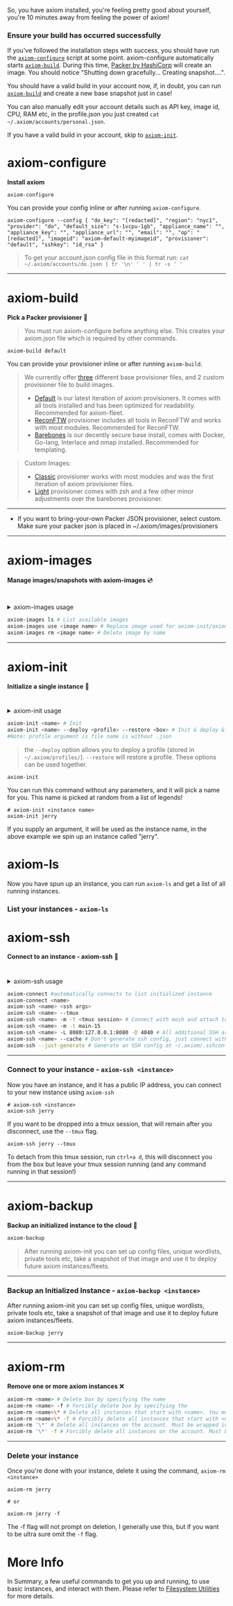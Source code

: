 So, you have axiom installed, you're feeling pretty good about yourself, you're 10 minutes away from feeling the power of axiom!

### Ensure your build has occurred successfully
If you've followed the installation steps with success, you should have run the [`axiom-configure`](https://github.com/pry0cc/axiom/wiki/A-Quickstart-Guide#axiom-configure) script at some point. axiom-configure automatically starts [`axiom-build`](https://github.com/pry0cc/axiom/wiki/A-Quickstart-Guide#axiom-build). During this time, [Packer by HashiCorp](https://www.packer.io/) will create an image. You should notice "Shutting down gracefully... Creating snapshot....".

You should have a valid build in your account now, if, in doubt, you can run [`axiom-build`](https://github.com/pry0cc/axiom/wiki/A-Quickstart-Guide#axiom-build) and create a new base snapshot just in case!

You can also manually edit your account details such as API key, image id, CPU, RAM etc, in the profile.json you just created `cat ~/.axiom/accounts/personal.json`. 

If you have a valid build in your account, skip to [`axiom-init`](https://github.com/pry0cc/axiom/wiki/A-Quickstart-Guide#axiom-init).




# axiom-configure 
**Install axiom** <br>
```
axiom-configure
```
You can provide your config inline or after running `axiom-configure`. <br>

`
axiom-configure --config { "do_key": "[redacted]", "region": "nyc1", "provider": "do", "default_size": "s-1vcpu-1gb", "appliance_name": "", "appliance_key": "", "appliance_url": "", "email": "", "op": "[redacted]", "imageid": "axiom-default-myimageid", "provisioner": "default", "sshkey": "id_rsa" }
`
<br>
>  To get your account.json config file in this format run: `cat ~/.axiom/accounts/do.json | tr '\n' ' ' | tr -s ' '`

---
# axiom-build 
**Pick a Packer provisioner** :hatching_chick:
> You must run axiom-configure before anything else. This creates your axiom.json file which is required by other commands.
```
axiom-build default
```
You can provide your provisioner inline or after running `axiom-build`.

> We currently offer [three](https://github.com/pry0cc/axiom/tree/master/images/provisioners) different base provisioner files, and 2 custom provisioner file to build images. 
> - [Default](https://github.com/pry0cc/axiom/blob/master/images/provisioners/default.json) is our latest iteration of axiom provisioners. It comes with all tools installed and has been optimized for readability. Recommended for axiom-fleet.
> - [ReconFTW](https://github.com/pry0cc/axiom/blob/master/images/provisioners/reconftw.json) provisioner includes all tools in ReconFTW and works with most modules. Recommended for ReconFTW. 
> - [Barebones](https://github.com/pry0cc/axiom/blob/master/images/provisioners/barebones.json) is our decently secure base install, comes with Docker, Go-lang, Interlace and nmap installed. Recommended for templating.

> Custom Images:
> - [Classic](https://github.com/pry0cc/axiom/blob/master/images/provisioners/classic.json) provisioner works with most modules and was the first iteration of axiom provisioner files.
> - [Light](https://github.com/pry0cc/axiom/blob/master/images/provisioners/light.json) provisioner comes with zsh and a few other minor adjustments over the barebones provisioner. 
---
* If you want to bring-your-own Packer JSON provisioner, select custom. Make sure your packer json is placed in ~/.axiom/images/provisioners
---

# axiom-images
**Manage images/snapshots with axiom-images** :cd:
#
<details>
  <summary>axiom-images usage</summary>
  
  ``` 
Examples: axiom-images ls && axiom-images rm axiom-barebones-1634682130 && axiom-images use axiom-default-1634682131
 Usage:
 ls                                      List snapshots created
 get                       Display info about the current image
 use | set              Use snapshot for axiom-init/axiom-fleet
 rm                                Remove snapshot from account
 help | --help | -h                        Print this help menu
  ```
</details>

```bash
axiom-images ls # List available images
axiom-images use <image name> # Replace image used for axiom-init/axiom-fleet with user provided image name 
axiom-images rm <image name> # Delete image by name
```
---

# axiom-init
**Initialize a single instance** :seedling:
#
<details>
  <summary>axiom-init usage</summary>
  
  ``` 
Description:
  Initialize one axiom instance with differnet options, such as image, region, size and axiom deployment profile
Examples:
  axiom-init # provision instance with random name
  axiom-init --deploy desktop # provision instance with random name, then deploy axiom profile 'desktop'
  axiom-init testy01 # provision instance named testy01
  axiom-init stok01 --region nyc3 --image axiom-barebones-1635920849 --size s-1vcpu-2gb --deploy desktop --shell
Usage:
  <name> string (optional)
    Name of the instance, supplied as a positional first argument
  --image <image name>
    Manually set the image to use (default is imageid in ~/.axiom/axiom.json)
  --region <region>
    User specified region to use (default is region in ~/.axiom/axiom.json)
  --deploy <profile>
    Deploy a profile after initialization (e.g desktop, openvpn, bbrf, wireguard)
  --shell (optional)
    Connect to instance after initialization
  --size <vm size>
    VM size to use  (default is size in ~/.axiom/account/account.json)
  --no-select (optional)
    Dont select instance after initialization (default is to select instance)
  --domain <example.com>
    Manually specify the domain to use (default is specified by cloud provider)
  --restore <backup>
    Initialize with a previous backup
  --help
    Display this help menu
  ```
</details>

```bash
axiom-init <name> # Init
axiom-init <name> --deploy <profile> --restore <box> # Init & deploy & restore 
#Note: profile argument is file name is without .json
```
> the `--deploy` option allows you to deploy a profile (stored in `~/.axiom/profiles/`). `--restore` will restore a profile. These options can be used together.
 


```
axiom-init
```

You can run this command without any parameters, and it will pick a name for you. This name is picked at random from a list of legends!

```
# axiom-init <instance name>
axiom-init jerry
```

If you supply an argument, it will be used as the instance name, in the above example we spin up an instance called "jerry".

# axiom-ls

Now you have spun up an instance, you can run `axiom-ls` and get a list of all running instances.
### List your instances -  `axiom-ls`


# axiom-ssh 
**Connect to an instance - axiom-ssh** :link:
# 
<details>
  <summary>axiom-ssh usage</summary>
  
  ```
Description:
  axiom-ssh dynamically generates axiom's SSH config based on your cloud inventory.
  axiom-ssh allows you to connect to your axiom instances over their public or private network interface.
  axiom-ssh can drop you right into a freshly created tmux session on the remote instance, and can be used to
  attach to a preexisting tmux session.
  All additional SSH args are passed to SSH.
Examples:
  axiom-ssh testy01 # SSH into instance testy01
  axiom-ssh testy01 --tmux mysession1 # SSH into instance testy01 and spawn or attach to session named mysession1
  axiom-ssh --just-generate # Always populate axiom's ssh config (located in ~/.axiom/.sshconfig) with public Ip details
  axiom-ssh --just-generate private # Always populate axiom's ssh config (located in ~/.axiom/.sshconfig) with private Ip details
  axiom-ssh --just-generate cache # Never regenerate axiom's ssh config
  axiom-ssh testy01 -L 8080:127.0.0.1:8080 -D 4040  # Port-forward 8080 to local port 8080 and dynamically port foward port 4040 to testy01
Usage:
  <instance name> required string
    Instance name supplied as a positional first argument
  --mosh/-m <instance name> (optional)
    Connect with mosh
  --just_generate <public, private, cache> (optional)
    Specify when to generate the SSH config file and what IPs to use. Options are public, private, cache ( default is public )
  --tmux <tmux session name to create>
    Connect to your instance and start new tmux session. If you dont include a session name one will be chosen automatically for you
  --tmux-attach/-t <tmux session> (optional)
    Connect to your instance and attach to tmux session by name
  --cache (optional)
    Temporarily do not generate SSH config and instead connect with cached SSH config
  --help (optional)
    Display this help menu
  <additional args>
    All additional SSH args are passed to SSH. If you want additional arguments supplied to your command, simply append them to the command
    example: axiom-ssh <name> -L 8080:127.0.0.1:8080 -D 4040
  ```
</details>

```bash
axiom-connect #automatically connects to list initialized instance
axiom-connect <name>
axiom-ssh <name> <ssh args>
axiom-ssh <name> --tmux
axiom-ssh <name> -m -t <tmux session> # Connect with mosh and attach to tmux session
axiom-ssh <name> -m -t main-15
axiom-ssh <name> -L 8080:127.0.0.1:8080 -D 4040 # All additional SSH args are passed to SSH
axiom-ssh <name> --cache # Don't generate ssh config, just connect with cache
axiom-ssh --just-generate # Generate an SSH config at ~/.axiom/.sshconfig
```
---

### Connect to your instance - `axiom-ssh <instance>`
Now you have an instance, and it has a public IP address, you can connect to your new instance using  `axiom-ssh`

```
# axiom-ssh <instance>
axiom-ssh jerry
```

If you want to be dropped into a tmux session, that will remain after you disconnect, use the `--tmux` flag.

```
axiom-ssh jerry --tmux
```

To detach from this tmux session, run `ctrl+a d`, this will disconnect you from the box but leave your tmux session running (and any command running in that session!)


---
# axiom-backup 
**Backup an initialized instance to the cloud** :luggage:

```bash
axiom-backup 
```

> After running axiom-init you can set up config files, unique wordlists, private tools etc, take a snapshot of that image and use it to deploy future axiom instances/fleets. 

---

### Backup an Initialized Instance - `axiom-backup <instance>`
After running axiom-init you can set up config files, unique wordlists, private tools etc, take a snapshot of that image and use it to deploy future axiom instances/fleets.
```
axiom-backup jerry
```


---
# axiom-rm
**Remove one or more axiom instances** :x:

```bash
axiom-rm <name> # Delete box by specifying the name
axiom-rm <name> -f # Forcibly delete box by specifying the
axiom-rm <name>\* # Delete all instances that start with <name>. You must escape the asterisk.  
axiom-rm <name>\* -f # Forcibly delete all instances that start with <name>. You must escape the asterisk.  
axiom-rm '\*' # Delete all instances on the account. Must be wrapped in single quote and escape the asterisk. 
axiom-rm '\*' -f # Forcibly delete all instances on the account. Must be wrapped in single quote and escape the asterisk. 


```
---
### Delete your instance
Once you're done with your instance, delete it using the command, `axiom-rm <instance>`

```
axiom-rm jerry

# or 

axiom-rm jerry -f
```

The -f flag will not prompt on deletion, I generally use this, but if you want to be ultra sure omit the `-f` flag.

# More Info
In Summary, a few useful commands to get you up and running, to use basic instances, and interact with them. Please refer to [Filesystem Utilities](https://github.com/pry0cc/axiom/wiki/Filesystem-Utilities) for more details.
